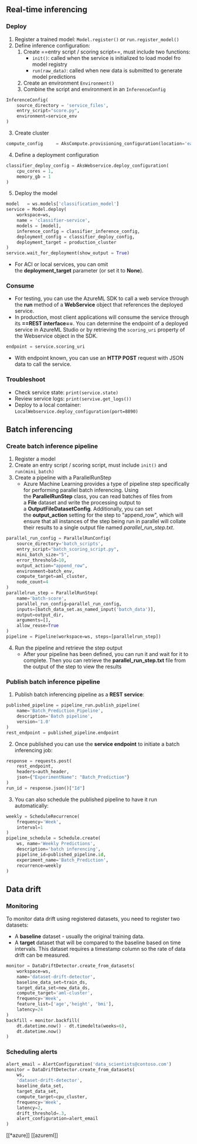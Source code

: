 ## Real-time inferencing

### Deploy

1. Register a trained model: `Model.register()` or `run.register_model()`
2. Define inference configuration:
	1. Create ==entry script / scoring script==, must include two functions:
		- `init()`: called when the service is initialized to load model fro model registry
		- `run(raw_data)`: called when new data is submitted to generate model predictions
	2. Create an environment `Environment()`
	3. Combine the script and environment in an `InferenceConfig`
```python
InferenceConfig(
	source_directory = 'service_files', 
	entry_script="score.py", 
	environment=service_env
)
```
3. Create cluster 
```python
compute_config     = AksCompute.provisioning_configuration(location='eastus') production_cluster = ComputeTarget.create(ws, cluster_name, compute_config)
```
4. Define a deployment configuration
```python
classifier_deploy_config = AksWebservice.deploy_configuration(
	cpu_cores = 1, 
	memory_gb = 1
)
```
5. Deploy the model
```python
model   = ws.models['classification_model']
service = Model.deploy(
	workspace=ws, 
	name = 'classifier-service', 
	models = [model], 
	inference_config = classifier_inference_config, 
	deployment_config = classifier_deploy_config, 
	deployment_target = production_cluster
)
service.wait_for_deployment(show_output = True)
```
- For ACI or local services, you can omit the **deployment_target** parameter (or set it to **None**).

### Consume

- For testing, you can use the AzureML SDK to call a web service through the **run** method of a **WebService** object that references the deployed service.
- In production, most client applications will consume the service through its **==REST interface==**. You can determine the endpoint of a deployed service in AzureML Studio or by retrieving the `scoring_uri` property of the Webservice object in the SDK.
```python
endpoint = service.scoring_uri
```
- With endpoint known, you can use an **HTTP POST** request with JSON data to call the service.

### Troubleshoot
- Check service state: `print(service.state)`
- Review service logs: `print(servive.get_logs())`
- Deploy to a local container: `LocalWebservice.deploy_configuration(port=8890)`

## Batch inferencing

### Create batch inference pipeline

1. Register a model
2. Create an entry script / scoring script, must include `init()` and `run(mini_batch)`
3. Create a pipeline with a ParallelRunStep
	- Azure Machine Learning provides a type of pipeline step specifically for performing parallel batch inferencing. Using the **ParallelRunStep** class, you can read batches of files from a **File** dataset and write the processing output to a **OutputFileDatasetConfig**. Additionally, you can set the **output_action** setting for the step to "append_row", which will ensure that all instances of the step being run in parallel will collate their results to a single output file named _parallel_run_step.txt_.
```python
parallel_run_config = ParallelRunConfig(
	source_directory='batch_scripts', 
	entry_script="batch_scoring_script.py", 
	mini_batch_size="5", 
	error_threshold=10, 
	output_action="append_row", 
	environment=batch_env, 
	compute_target=aml_cluster, 
	node_count=4
)
parallelrun_step = ParallelRunStep(
	name='batch-score', 
	parallel_run_config=parallel_run_config, 
	inputs=[batch_data_set.as_named_input('batch_data')], 
	output=output_dir, 
	arguments=[], 
	allow_reuse=True
)
pipeline = Pipeline(workspace=ws, steps=[parallelrun_step])
```
4. Run the pipeline and retrieve the step output
	- After your pipeline has been defined, you can run it and wait for it to complete. Then you can retrieve the **parallel_run_step.txt** file from the output of the step to view the results

### Publish batch inference pipeline 

1. Publish batch inferencing pipeline as a **REST service**:
```python
published_pipeline = pipeline_run.publish_pipeline(
	name='Batch_Prediction_Pipeline',
	description='Batch pipeline', 
	version='1.0'
)
rest_endpoint = published_pipeline.endpoint
```
2. Once published you can use the **service endpoint** to initiate a batch inferencing job:
```python
response = requests.post(
	rest_endpoint,
	headers=auth_header,
	json={"ExperimentName": "Batch_Prediction"}
)
run_id = response.json()["Id"]
```
3. You can also schedule the published pipeline to have it run automatically:
```python
weekly = ScheduleRecurrence(
	frequency='Week', 
	interval=1
)
pipeline_schedule = Schedule.create(
	ws, name='Weekly Predictions', 
	description='batch inferencing', 
	pipeline_id=published_pipeline.id, 
	experiment_name='Batch_Prediction', 
	recurrence=weekly
)
```

## Data drift

### Monitoring

To monitor data drift using registered datasets, you need to register two datasets:
- A **baseline** dataset - usually the original training data.
- A **target** dataset that will be compared to the baseline based on time intervals. This dataset requires a timestamp column so the rate of data drift can be measured.
```python
monitor = DataDriftDetector.create_from_datasets(
	workspace=ws, 
	name='dataset-drift-detector', 
	baseline_data_set=train_ds, 
	target_data_set=new_data_ds, 
	compute_target='aml-cluster', 
	frequency='Week', 
	feature_list=['age','height', 'bmi'], 
	latency=24
)
backfill = monitor.backfill(
	dt.datetime.now() - dt.timedelta(weeks=6), 
	dt.datetime.now()
)
```

### Scheduling alerts
```python
alert_email = AlertConfiguration('data_scientists@contoso.com')
monitor = DataDriftDetector.create_from_datasets(
	ws, 
	'dataset-drift-detector', 
	baseline_data_set, 
	target_data_set, 
	compute_target=cpu_cluster, 
	frequency='Week', 
	latency=2, 
	drift_threshold=.3,
	alert_configuration=alert_email
)
```

[[*azure]] [[azureml]]